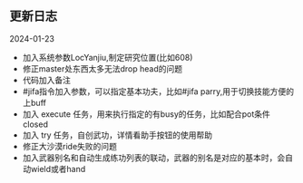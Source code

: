 ## 更新日志
2024-01-23
* 加入系统参数LocYanjiu,制定研究位置\(比如608\)
* 修正master处东西太多无法drop head的问题
* 代码加入备注
* #jifa指令加入参数，可以指定基本功夫，比如#jifa parry,用于切换技能方便的上buff
* 加入 execute 任务，用来执行指定的有busy的任务，比如配合pot条件 closed
* 加入 try 任务，自创武功，详情看助手按钮的使用帮助
* 修正大沙漠ride失败的问题
* 加入武器别名和自动生成练功列表的联动，武器的别名是对应的基本时，会自动wield或者hand